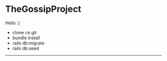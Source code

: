 # TheGossipProject

Hello :)

* clone ce git
* bundle install
* rails db:migrate
* rails db:seed

--------------------


